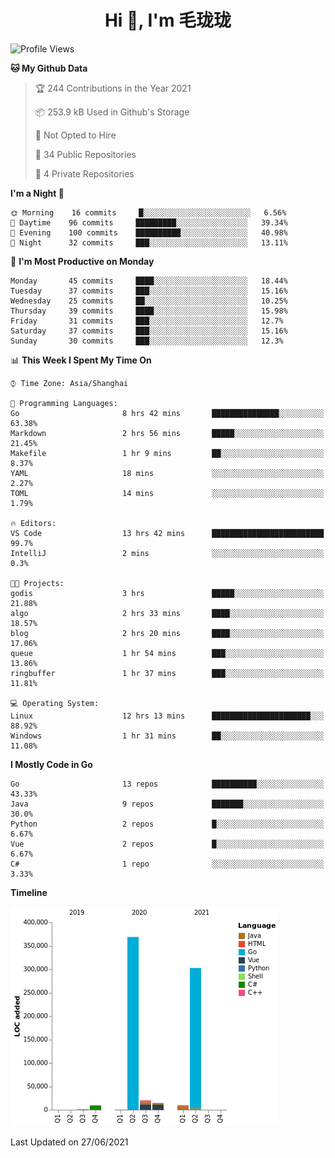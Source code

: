 <h1 align="center">Hi 👋, I'm 毛珑珑</h1>

<!--START_SECTION:waka-->
![Profile Views](http://img.shields.io/badge/Profile%20Views-5-blue)

**🐱 My Github Data** 

> 🏆 244 Contributions in the Year 2021
 > 
> 📦 253.9 kB Used in Github's Storage 
 > 
> 🚫 Not Opted to Hire
 > 
> 📜 34 Public Repositories 
 > 
> 🔑 4 Private Repositories  
 > 
**I'm a Night 🦉** 

```text
🌞 Morning    16 commits     █░░░░░░░░░░░░░░░░░░░░░░░░   6.56% 
🌆 Daytime    96 commits     █████████░░░░░░░░░░░░░░░░   39.34% 
🌃 Evening    100 commits    ██████████░░░░░░░░░░░░░░░   40.98% 
🌙 Night      32 commits     ███░░░░░░░░░░░░░░░░░░░░░░   13.11%

```
📅 **I'm Most Productive on Monday** 

```text
Monday       45 commits     ████░░░░░░░░░░░░░░░░░░░░░   18.44% 
Tuesday      37 commits     ███░░░░░░░░░░░░░░░░░░░░░░   15.16% 
Wednesday    25 commits     ██░░░░░░░░░░░░░░░░░░░░░░░   10.25% 
Thursday     39 commits     ████░░░░░░░░░░░░░░░░░░░░░   15.98% 
Friday       31 commits     ███░░░░░░░░░░░░░░░░░░░░░░   12.7% 
Saturday     37 commits     ███░░░░░░░░░░░░░░░░░░░░░░   15.16% 
Sunday       30 commits     ███░░░░░░░░░░░░░░░░░░░░░░   12.3%

```


📊 **This Week I Spent My Time On** 

```text
⌚︎ Time Zone: Asia/Shanghai

💬 Programming Languages: 
Go                       8 hrs 42 mins       ███████████████░░░░░░░░░░   63.38% 
Markdown                 2 hrs 56 mins       █████░░░░░░░░░░░░░░░░░░░░   21.45% 
Makefile                 1 hr 9 mins         ██░░░░░░░░░░░░░░░░░░░░░░░   8.37% 
YAML                     18 mins             ░░░░░░░░░░░░░░░░░░░░░░░░░   2.27% 
TOML                     14 mins             ░░░░░░░░░░░░░░░░░░░░░░░░░   1.79%

🔥 Editors: 
VS Code                  13 hrs 42 mins      █████████████████████████   99.7% 
IntelliJ                 2 mins              ░░░░░░░░░░░░░░░░░░░░░░░░░   0.3%

🐱‍💻 Projects: 
godis                    3 hrs               █████░░░░░░░░░░░░░░░░░░░░   21.88% 
algo                     2 hrs 33 mins       ████░░░░░░░░░░░░░░░░░░░░░   18.57% 
blog                     2 hrs 20 mins       ████░░░░░░░░░░░░░░░░░░░░░   17.06% 
queue                    1 hr 54 mins        ███░░░░░░░░░░░░░░░░░░░░░░   13.86% 
ringbuffer               1 hr 37 mins        ███░░░░░░░░░░░░░░░░░░░░░░   11.81%

💻 Operating System: 
Linux                    12 hrs 13 mins      ██████████████████████░░░   88.92% 
Windows                  1 hr 31 mins        ██░░░░░░░░░░░░░░░░░░░░░░░   11.08%

```

**I Mostly Code in Go** 

```text
Go                       13 repos            ██████████░░░░░░░░░░░░░░░   43.33% 
Java                     9 repos             ███████░░░░░░░░░░░░░░░░░░   30.0% 
Python                   2 repos             █░░░░░░░░░░░░░░░░░░░░░░░░   6.67% 
Vue                      2 repos             █░░░░░░░░░░░░░░░░░░░░░░░░   6.67% 
C#                       1 repo              ░░░░░░░░░░░░░░░░░░░░░░░░░   3.33%

```


**Timeline**

![Chart not found](https://raw.githubusercontent.com/MaoLongLong/MaoLongLong/main/charts/bar_graph.png) 


 Last Updated on 27/06/2021
<!--END_SECTION:waka-->
